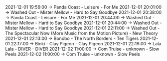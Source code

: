 2021-12-01 19:56:00 -> Panda Coast - Leisure - For Me
2021-12-01 20:01:00 -> Washed Out - Mister Mellow - Hard to Say Goodbye
2021-12-01 20:38:00 -> Panda Coast - Leisure - For Me
2021-12-01 20:44:00 -> Washed Out - Mister Mellow - Hard to Say Goodbye
2021-12-01 20:44:00 -> Washed Out - Mister Mellow - Hard to Say Goodbye
2021-12-01 22:11:00 -> Washed Out - The Spectacular Now (More Music from the Motion Picture) - New Theory
2021-12-01 22:13:00 -> Bonobo - The North Borders - Ten Tigers
2021-12-01 22:17:00 -> Binki - Clay Pigeon - Clay Pigeon
2021-12-01 22:19:00 -> Lala Lala - DIVER - DIVER
2021-12-02 11:00:00 -> Com Truise - unknown - Slow Peels
2021-12-02 11:00:00 -> Com Truise - unknown - Slow Peels
